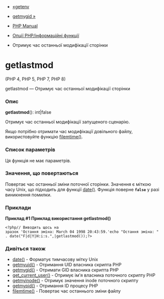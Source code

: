 - [«getenv](function.getenv.md)
- [getmygid »](function.getmygid.md)

- [PHP Manual](index.md)
- [Опції PHP/інформаційні функції](ref.info.md)
- Отримує час останньої модифікації сторінки

# getlastmod

(PHP 4, PHP 5, PHP 7, PHP 8)

getlastmod — Отримує час останньої модифікації сторінки

### Опис

**getlastmod**(): int\|false

Отримує час останньої модифікації запущеного сценарію.

Якщо потрібно отримати час модифікації довільного файлу,
використовуйте функцію [filemtime()](function.filemtime.md).

### Список параметрів

Ця функція не має параметрів.

### Значення, що повертаються

Повертає час останньої зміни поточної сторінки. Значення
є міткою часу Unix, що підходить для функції
[date()](function.date.md). Функція поверне **`false`** у разі
виникнення помилки.

### Приклади

**Приклад #1 Приклад використання **getlastmod()****

` <?php// Виводить щось на зразок 'Остання зміна: March 04 1998 20:43:59.'echo "Остання зміна: " . date("F|d|Y|H:i:s.",|getlastmod());?> `

### Дивіться також

- [date()](function.date.md) - Форматує тимчасову мітку Unix
- [getmyuid()](function.getmyuid.md) - Отримання UID власника
скрипта PHP
- [getmygid()](function.getmygid.md) - Отримати GID власника
скрипта PHP
- [get_current_user()](function.get-current-user.md) - Отримує ім'я
власника поточного скрипту PHP
- [getmyinode()](function.getmyinode.md) - Отримує значення inode
поточного скрипту
- [getmypid()](function.getmypid.md) - Отримання ID процесу PHP
- [filemtime()](function.filemtime.md) - Повертає час останнього
зміни файлу
